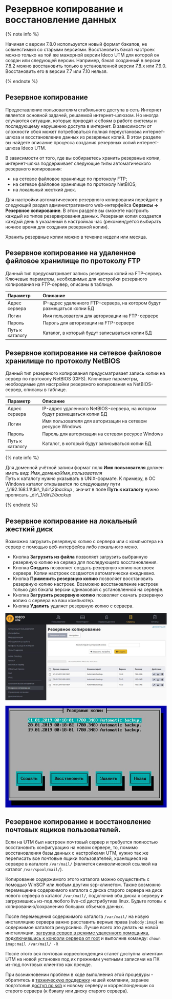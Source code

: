 # Резервное копирование и восстановление данных

{% note info %}

Начиная с версии 7.8.0 используется новый формат бэкапов, не совместимый со старыми версиями. Восстановить бэкап настроек можно только на той же мажорной версии Ideco UTM для которой он создан или следующей версии. Например, бэкап созданный в версии 7.8.2 можно восстановить только в установленной версии 7.8.х или 7.9.0. Восстановить его в версии 7.7 или 7.10 нельзя.

{% endnote %}

## Резервное копирование

Предоставление пользователям стабильного доступа в сеть Интернет является основной задачей, решаемой интернет-шлюзом. Но иногда случаются ситуации, которые приводят к сбоям в работе системы и последующему нарушению доступа в интернет. В зависимости от сложности сбоя может потребоваться полная переустановка интернет-шлюза и восстановление данных из резервных копий. В этом разделе вы найдете описание процесса создания резервных копий интернет-шлюза Ideco UTM.

В зависимости от того, где вы собираетесь хранить резервные копии, интернет-шлюз поддерживает следующие типы автоматического резервного копирования:

* на сетевое файловое хранилище по протоколу FTP;
* на сетевое файловое хранилище по протоколу NetBIOS; 
* на локальный жесткий диск.

Для настройки автоматического резервного копирования перейдите в следующий раздел административного web-интерфейса **Сервисы -&gt; Резервное копирование**. В этом разделе вы сможете настроить каждый из типов резервирования данных. Резервная копия создается каждый день в указанный в настройках час \(рекомендуется выбирать ночное время для создания резервной копии\).

 Хранить резервные копии можно в течение недели или месяца.

## Резервное копирование на удаленное файловое хранилище по протоколу FTP

Данный тип предусматривает запись резервных копий на FTP-сервер. Ключевые параметры, необходимые для настройки резервного копирования на FTP-сервер, описаны в таблице.

| Параметр  | Описание  |
| :--- | :--- |
| Адрес сервера |  IP-адрес удаленного FTP-сервера, на котором будут размещаться копии БД |
| Логин  | Имя пользователя для авторизации на FTP-сервере |
| Пароль  | Пароль для авторизации на FTP-сервере |
| Путь к каталогу | Каталог, в который будут записываться копии БД |

## Резервное копирование на сетевое файловое хранилище по протоколу NetBIOS

Данный тип резервного копирования предусматривает запись копии на сервер по протоколу NetBIOS \(CIFS\). Ключевые параметры, необходимые для настройки резервного копирования на NetBIOS-сервер, описаны в таблице.

| Параметр  | Описание  |
| :--- | :--- |
| Адрес сервера | IP-адрес удаленного NetBIOS-сервера, на котором будут размещаться копии БД |
| Логин  | Имя пользователя для авторизации на сетевом ресурсе Windows |
| Пароль  | Пароль для авторизации на сетевом ресурсе Windows |
| Путь к каталогу | Каталог, в который будут записываться копии БД |

{% note info %}

Для доменной учётной записи формат поля **Имя пользователя** должен иметь вид: _Имя\_домена/Имя\_пользователя_  
Путь к каталогу нужно указывать в UNIX-формате. К примеру, в ОС Windows каталог открывается по следующему пути _\\\\192.168.1.1\\dir\\_1\\dir\\_2\\backup_ , значит в поле **Путь к каталогу** нужно прописать _dir\\_1/dir\\_2/backup_

{% endnote %}

## Резервное копирование на локальный жесткий диск

Возможно загрузить резервную копию с сервера или с компьютера на сервер с помощью веб-интерфейса либо локального меню.

* Кнопка **Загрузить из файла** позволяет загрузить выбранную резервную копию на сервер для последующего восстановления. 
* Кнопка **Создать** позволяет создать резервную копию настроек сервера. Копии настроек создаются автоматически ежедневно. 
* Кнопка **Применить резервную копию** позволяет восстановить резервную копию настроек. Возможно восстановление настроек только для бэкапа версии одинаковой с установленной на сервере. 
* Кнопка **Загрузить резервную копию** позволяет скачать резервную копию с сервера на ваш компьютер. 
* Кнопка **Удалить** удаляет резервную копию с сервера.

![&#x418;&#x43D;&#x442;&#x435;&#x440;&#x444;&#x435;&#x439;&#x441; &#x443;&#x43F;&#x440;&#x430;&#x432;&#x43B;&#x435;&#x43D;&#x438;&#x44F; &#x440;&#x435;&#x437;&#x435;&#x440;&#x432;&#x43D;&#x44B;&#x43C;&#x438; &#x43A;&#x43E;&#x43F;&#x438;&#x44F;&#x43C;&#x438; &#x432; &#x432;&#x435;&#x431;-&#x438;&#x43D;&#x442;&#x435;&#x440;&#x444;&#x435;&#x439;&#x441;&#x435;](../../_images/7110682.jpg)

![&#x418;&#x43D;&#x442;&#x435;&#x440;&#x444;&#x435;&#x439;&#x441; &#x443;&#x43F;&#x440;&#x430;&#x432;&#x43B;&#x435;&#x43D;&#x438;&#x44F; &#x440;&#x435;&#x437;&#x435;&#x440;&#x432;&#x43D;&#x44B;&#x43C;&#x438; &#x43A;&#x43E;&#x43F;&#x438;&#x44F;&#x43C;&#x438; &#x432; &#x43B;&#x43E;&#x43A;&#x430;&#x43B;&#x44C;&#x43D;&#x43E;&#x43C; &#x43C;&#x435;&#x43D;&#x44E; &#x441;&#x435;&#x440;&#x432;&#x435;&#x440;&#x430;](../../_images/backup-local-7-9-.jpg)

## Резервное копирование и восстановление почтовых ящиков пользователей. 

Если на UTM был настроен почтовый сервер и требуется полностью восстановить конфигурацию на новом сервере, то, помимо восстановления базы данных с настройками UTM, нужно так же переписать все почтовые ящики пользователей, хранящиеся на сервере в каталоге `/var/mail/` \(является символической ссылкой на каталог `/var/spool/mail/`\).

Копирование содержимого этого каталога можно осуществить с помощью WinSCP или любым другим scp-клинетом. Также возможно перемещение содержимого каталога с диска старого сервера на диск нового сервера в каталог `/var/mail/`, подключив оба диска к серверу и загрузившись из-под любого live-cd дистрибутива linux. Будьте готовы к копированию/сохранению больших объемов данных. 

После перемещения содержимого каталога `/var/mail/` на новую инсталляцию сервера важно расставить верные права \(`nobody:imap`\) на содержимое каталога рекурсивно. Лучше всего это делать на новой инсталляции, [загрузив сервер в режиме удаленного помощника](rezhim_udalennogo_pomoshnika.md), [подключившись к консоли сервера от root](udalennyi_dostup_dlya_upravleniya_serverom.md) и выполнив команду: `chown imap:mail /var/mail/ -R` 

После этого вся почтовая корреспонденция станет доступна клиентам UTM на новой установке под их прежними учетными записями на ПК из-под почтовых клиентов как прежде. 

При возникновении проблем в ходе выполнения этой процедуры - обратитесь в [техническую поддержку](../technical-support.md) нашей компании, заранее подготовив [доступ по ssh](rezhim_udalennogo_pomoshnika.md) к новому серверу и корреспонденции со старого сервера \(к бэкапу или диску старого сервера\).


